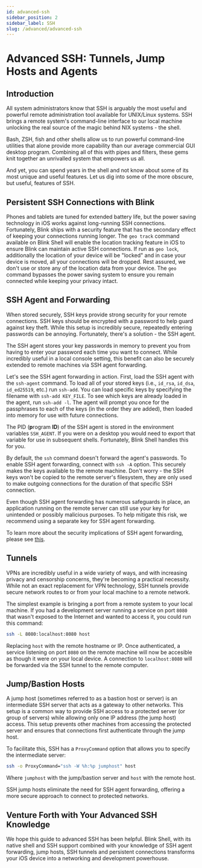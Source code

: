 ```yaml
---
id: advanced-ssh
sidebar_position: 2
sidebar_label: SSH
slug: /advanced/advanced-ssh
---
```


# Advanced SSH: Tunnels, Jump Hosts and Agents

## Introduction

All system administrators know that SSH is arguably the most useful and powerful remote administration tool available for UNIX/Linux systems. SSH brings a remote system's command-line interface to our local machine unlocking the real source of the magic behind NIX systems - the shell.

Bash, ZSH, fish and other shells allow us to run powerful command-line utilities that alone provide more capability than our average commercial GUI desktop program. Combining all of this with pipes and filters, these gems knit together an unrivalled system that empowers us all.

And yet, you can spend years in the shell and not know about some of its most unique and useful features. Let us dig into some of the more obscure, but useful, features of SSH.

## Persistent SSH Connections with Blink

Phones and tablets are tuned for extended battery life, but the power saving technology in iOS works against long-running SSH connections. Fortunately, Blink ships with a security feature that has the secondary effect of keeping your connections running longer. The `geo track` command available on Blink Shell will enable the location tracking feature in iOS to ensure Blink can maintain active SSH connections. If run as `geo lock`, additionally the location of your device will be "locked" and in case your device is moved, all your connections will be dropped. Rest assured, we don't use or store any of the location data from your device. The `geo` command bypasses the power saving system to ensure you remain connected while keeping your privacy intact.

## SSH Agent and Forwarding

When stored securely, SSH keys provide strong security for your remote connections. SSH keys should be encrypted with a password to help guard against key theft. While this setup is incredibly secure, repeatedly entering passwords can be annoying. Fortunately, there's a solution - the SSH agent.

The SSH agent stores your key passwords in memory to prevent you from having to enter your password each time you want to connect. While incredibly useful in a local console setting, this benefit can also be securely extended to remote machines via SSH agent forwarding.

Let's see the SSH agent forwarding in action. First, load the SSH agent with the `ssh-agent` command. To load all of your stored keys (i.e., `id_rsa`, `id_dsa`, `id_ed25519`, etc.) run `ssh-add`. You can load specific keys by specifying the filename with `ssh-add KEY_FILE`. To see which keys are already loaded in the agent, run `ssh-add -l`. The agent will prompt you once for the passphrases to each of the keys (in the order they are added), then loaded into memory for use with future connections.

The PID (**p**rogram **ID**) of the SSH agent is stored in the environment variables `SSH_AGENT`. If you were on a desktop you would need to export that variable for use in subsequent shells. Fortunately, Blink Shell handles this for you.

By default, the `ssh` command doesn't forward the agent's passwords. To enable SSH agent forwarding, connect with `ssh -A` option. This securely makes the keys available to the remote machine. Don't worry - the SSH keys won't be copied to the remote server's filesystem, they are only used to make outgoing connections for the duration of that specific SSH connection. 

Even though SSH agent forwarding has numerous safeguards in place, an application running on the remote server can still use your key for unintended or possibly malicious purposes. To help mitigate this risk, we recommend using a separate key for SSH agent forwarding.

To learn more about the security implications of SSH agent forwarding, please see [this](https://heipei.io/2015/02/26/SSH-Agent-Forwarding-considered-harmful/).

## Tunnels

VPNs are incredibly useful in a wide variety of ways, and with increasing privacy and censorship concerns, they're becoming a practical necessity. While not an exact replacement for VPN technology, SSH tunnels provide secure network routes to or from your local machine to a remote network.

The simplest example is bringing a port from a remote system to your local machine. If you had a development server running a service on port `8080` that wasn't exposed to the Internet and wanted to access it, you could run this command:

```bash
ssh -L 8080:localhost:8080 host
```

Replacing `host` with the remote hostname or IP. Once authenticated, a service listening on port `8080` on the remote machine will now be accesible as though it were on your local device. A connection to `localhost:8080` will be forwarded via the SSH tunnel to the remote computer.

## Jump/Bastion Hosts

A jump host (sometimes referred to as a bastion host or server) is an intermediate SSH server that acts as a gateway to other networks. This setup is a common way to provide SSH access to a protected server (or group of servers) while allowing only one IP address (the jump host) access. This setup prevents other machines from accessing the protected server and ensures that connections first authenticate through the jump host.

To facilitate this, SSH has a `ProxyCommand` option that allows you to specify the intermediate server:

```bash
ssh -o ProxyCommand="ssh -W %h:%p jumphost" host
```

Where `jumphost` with the jump/bastion server and `host` with the remote host.

SSH jump hosts eliminate the need for SSH agent forwarding, offering a more secure approach to connect to protected networks.

## Venture Forth with Your Advanced SSH Knowledge

We hope this guide to advanced SSH has been helpful. Blink Shell, with its native shell and SSH support combined with your knowledge of SSH agent forwarding, jump hosts, SSH tunnels and persistent connections transforms your iOS device into a networking and development powerhouse.
